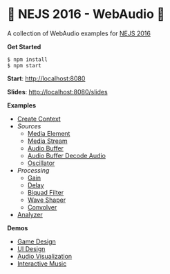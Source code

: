 # 🤘 NEJS 2016 - WebAudio 🤘

A collection of WebAudio examples for [NEJS 2016](http://www.northeastjsconference.com/)

**Get Started**

	$ npm install
	$ npm start

**Start**: [http://localhost:8080](http://localhost:8080)

**Slides**: [http://localhost:8080/slides](http://localhost:8080/slides)

**Examples**

- [Create Context](examples/create-context.html)
- *Sources*
	- [Media Element](examples/sources/media-element.html)
	- [Media Stream](examples/sources/media-stream.html)
	- [Audio Buffer](examples/sources/audio-buffer.html)
	- [Audio Buffer Decode Audio](examples/sources/audio-buffer-decode-audio.html)
	- [Oscillator](examples/sources/oscillator.html)
- *Processing*
	- [Gain](examples/processing/gain.html)
	- [Delay](examples/processing/delay.html)
	- [Biquad Filter](examples/processing/biquad-filter.html)
	- [Wave Shaper](examples/processing/wave-shaper.html)
	- [Convolver](examples/processing/convolver.html)
- [Analyzer](examples/specialized/analyzer.html)

**Demos**

- [Game Design](examples/demos/game-design.html)
- [UI Design](examples/demos/ui-design.html)
- [Audio Visualization](examples/demos/audio-visualization.html)
- [Interactive Music](examples/demos/interactive-music.html)
